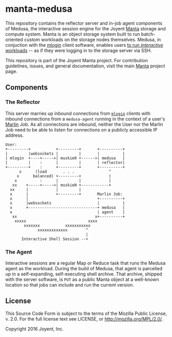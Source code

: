 # manta-medusa

This repository contains the reflector server and in-job agent components of
Medusa, the interactive session engine for the Joyent [Manta][manta] storage
and compute system.  Manta is an object storage system built to run
batch-oriented custom workloads on the storage nodes themselves.  Medusa, in
conjuction with the [mlogin][mlogin] client software, enables users [to run
_interactive_ workloads][blog] -- as if they were logging in to the storage
server via SSH.

This repository is part of the Joyent Manta project.  For contribution
guidelines, issues, and general documentation, visit the main [Manta][manta]
project page.

## Components

### The Reflector

This server marries up inbound connections from [`mlogin`][mlogin] clients with
inbound connections from a `medusa-agent` running in the context of a user's
[Marlin][marlin] Job.  As all connections are inbound, neither the User nor the
Marlin Job need to be able to listen for connections on a publicly accessible
IP address.

```
User:
+---------+           +---------+       +----------+
|         |websockets |         |       |          |
| mlogin  +----+----->| muskie0 +------>| medusa   |
|         |    :      |         |       | reflector|
+---------+    :      +---------+       +----------+
      x      (load       . . .               ^
     x      balanced) +---------+            |
    x          :      |         |            |
   xx    +-----+----->| muskieN +------------+
  xx     |            |         |
  x      |            +---------+       Marlin Job:
  x      |                              +----------+
  x      |websockets                    |          |
  x      +------------------------------+ medusa   |
  x                                     | agent    |
   xx                                  x+----------+
    xxxxx                           xxxx
        xxxxxxx           xxxxxxxxxxx
              xxxxxxxxxxxxx        ^
                                   |
       Interactive Shell Session --+
```

### The Agent

Interactive sessions are a regular Map or Reduce task that runs the Medusa
agent as the workload.  During the build of Medusa, that agent is parcelled up
in a self-expanding, self-executing shell archive.  That archive, shipped with
the server software, is `PUT` as a public Manta object at a well-known location
so that jobs can include and run the current version.

## License

This Source Code Form is subject to the terms of the Mozilla Public License, v.
2.0.  For the full license text see LICENSE, or http://mozilla.org/MPL/2.0/.

Copyright 2016 Joyent, Inc.



[manta]: http://github.com/joyent/manta
[marlin]: https://github.com/joyent/manta-marlin
[mlogin]: https://github.com/joyent/node-manta/blob/master/bin/mlogin
[blog]: http://blog.sysmgr.org/2013/06/manta-mlogin.html
